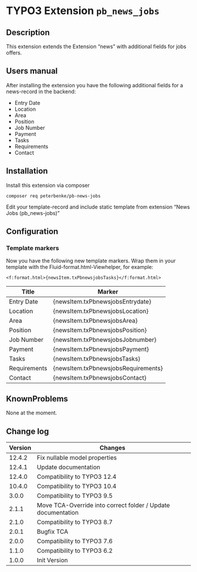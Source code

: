 # TYPO3 Extension ``pb_news_jobs`` 


## Description

This extension extends the Extension “news” with additional fields for jobs offers.


## Users manual

After installing the extension you have the following additional fields for a news-record in the backend:

* Entry Date
* Location
* Area
* Position
* Job Number
* Payment
* Tasks
* Requirements
* Contact

## Installation


Install this extension via composer

    composer req peterbenke/pb-news-jobs

Edit your template-record and include static template from extension “News Jobs (pb_news-jobs)”


## Configuration

### Template markers

Now you have the following new template markers.
Wrap them in your template with the Fluid-format.html-Viewhelper, for example:

    <f:format.html>{newsItem.txPbnewsjobsTasks}</f:format.html>


| Title                                            | Marker                              |
|--------------------------------------------------|-------------------------------------|
| Entry Date                                       | {newsItem.txPbnewsjobsEntrydate}    |
| Location                                         | {newsItem.txPbnewsjobsLocation}     |
| Area                                             | {newsItem.txPbnewsjobsArea}         |
| Position                                         | {newsItem.txPbnewsjobsPosition}     |
| Job Number                                       | {newsItem.txPbnewsjobsJobnumber}    |
| Payment                                          | {newsItem.txPbnewsjobsPayment}      |
| Tasks                                            | {newsItem.txPbnewsjobsTasks}        |
| Requirements                                     | {newsItem.txPbnewsjobsRequirements} |
| Contact                                          | {newsItem.txPbnewsjobsContact}      |


## KnownProblems

None at the moment.

## Change log

| Version | Changes                                                      |
|---------|--------------------------------------------------------------|
| 12.4.2  | Fix nullable model properties                                |
| 12.4.1  | Update documentation                                         |
| 12.4.0  | Compatibility to TYPO3 12.4                                  |
| 10.4.0  | Compatibility to TYPO3 10.4                                  |
| 3.0.0   | Compatibility to TYPO3 9.5                                   |
| 2.1.1   | Move TCA-Override into correct folder / Update documentation |
| 2.1.0   | Compatibility to TYPO3 8.7                                   |
| 2.0.1   | Bugfix TCA                                                   |
| 2.0.0   | Compatibility to TYPO3 7.6                                   |     
| 1.1.0   | Compatibility to TYPO3 6.2                                   |     
| 1.0.0   | Init Version                                                 |            